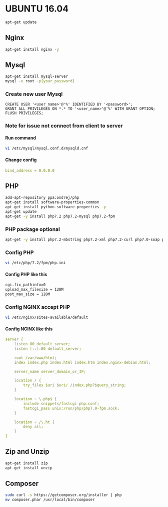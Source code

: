 # UBUNTU 16.04
```bash
apt-get update
```

## Nginx
```bash
apt-get install nginx -y
```
## Mysql
```bash
apt-get install mysql-server
mysql -u root -p{your_password}
```
### Create new user Mysql
```mysql
CREATE USER '<user_name>'@'%' IDENTIFIED BY '<password>';
GRANT ALL PRIVILEGES ON *.* TO '<user_name>'@'%' WITH GRANT OPTION;
FLUSH PRIVILEGES;
```
### Note for issue not connect from client to server
#### Run command
```bash
vi /etc/mysql/mysql.conf.d/mysqld.cnf
```
#### Change config
```yaml
bind_address = 0.0.0.0
```

## PHP
```bash
add-apt-repository ppa:ondrej/php
apt-get install software-properties-common
apt-get install python-software-properties -y
apt-get update
apt-get -y install php7.2 php7.2-mysql php7.2-fpm
```
### PHP package optional
```bash
apt-get -y install php7.2-mbstring php7.2-xml php7.2-curl php7.0-soap php7.2-common php7.2-cli
```
### Config PHP
```bash
vi /etc/php/7.2/fpm/php.ini
```
#### Config PHP  like this
```bash
cgi.fix_pathinfo=0
upload_max_filesize = 128M
post_max_size = 128M
```
### Config NGINX accept PHP
```bash
vi /etc/nginx/sites-available/default
```
#### Config NGINX  like this
```yaml
server {
    listen 80 default_server;
    listen [::]:80 default_server;

    root /var/www/html;
    index index.php index.html index.htm index.nginx-debian.html;

    server_name server_domain_or_IP;

    location / {
        try_files $uri $uri/ /index.php?$query_string;
    }

    location ~ \.php$ {
        include snippets/fastcgi-php.conf;
        fastcgi_pass unix:/run/php/php7.0-fpm.sock;
    }

    location ~ /\.ht {
        deny all;
    }
}
```
## Zip and Unzip
```bash
apt-get install zip
apt-get install unzip
```
## Composer
```bash
sudo curl -s https://getcomposer.org/installer | php
mv composer.phar /usr/local/bin/composer
```